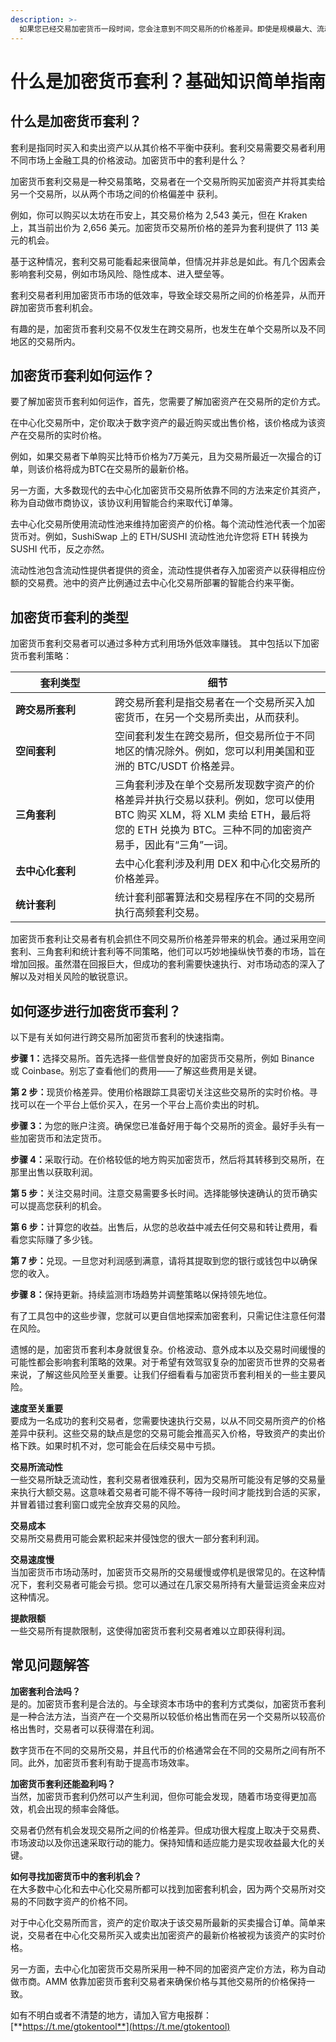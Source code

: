 ```yaml
---
description: >-
  如果您已经交易加密货币一段时间，您会注意到不同交易所的价格差异。即使是规模最大、流动性最强的加密货币比特币，在不同市场上的交易价格也不同，这为精明的交易者提供了参与加密货币套利交易的机会。继续阅读，了解什么是加密货币套利、它是如何运作的，以及你是否还能在当今的市场中赚钱。
---
```


# 什么是加密货币套利？基础知识简单指南

## 什么是加密货币套利？

套利是指同时买入和卖出资产以从其价格不平衡中获利。套利交易需要交易者利用不同市场上金融工具的价格波动。加密货币中的套利是什么？

加密货币套利交易是一种交易策略，交易者在一个交易所购买加密资产并将其卖给另一个交易所，以从两个市场之间的价格偏差中 获利。

例如，你可以购买以太坊在币安上，其交易价格为 2,543 美元，但在 Kraken 上，其当前出价为 2,656 美元。加密货币交易所价格的差异为套利提供了 113 美元的机会。

基于这种情况，套利交易可能看起来很简单，但情况并非总是如此。有几个因素会影响套利交易，例如市场风险、隐性成本、进入壁垒等。

套利交易者利用加密货币市场的低效率，导致全球交易所之间的价格差异，从而开辟加密货币套利机会。

有趣的是，加密货币套利交易不仅发生在跨交易所，也发生在单个交易所以及不同地区的交易所内。

## 加密货币套利如何运作？

要了解加密货币套利如何运作，首先，您需要了解加密资产在交易所的定价方式。

在中心化交易所中，定价取决于数字资产的最近购买或出售价格，该价格成为该资产在交易所的实时价格。

例如，如果交易者下单购买比特币价格为7万美元，且为交易所最近一次撮合的订单，则该价格将成为BTC在交易所的最新价格。

另一方面，大多数现代的去中心化加密货币交易所依靠不同的方法来定价其资产，称为自动做市商协议，该协议利用智能合约来取代订单簿。

去中心化交易所使用流动性池来维持加密资产的价格。每个流动性池代表一个加密货币对。例如，SushiSwap 上的 ETH/SUSHI 流动性池允许您将 ETH 转换为 SUSHI 代币，反之亦然。

流动性池包含流动性提供者提供的资金，流动性提供者存入加密资产以获得相应份额的交易费。池中的资产比例通过去中心化交易所部署的智能合约来平衡。

## 加密货币套利的类型

加密货币套利交易者可以通过多种方式利用场外低效率赚钱。 其中包括以下加密货币套利策略：



<table><thead><tr><th width="143.02362060546875">套利类型</th><th>细节</th></tr></thead><tbody><tr><td><strong>跨交易所套利</strong></td><td>跨交易所套利是指交易者在一个交易所买入加密货币，在另一个交易所卖出，从而获利。</td></tr><tr><td><strong>空间套利</strong></td><td>空间套利发生在跨交易所，但交易所位于不同地区的情况除外。例如，您可以利用美国和亚洲的 BTC/USDT 价格差异。</td></tr><tr><td><strong>三角套利</strong></td><td>三角套利涉及在单个交易所发现数字资产的价格差异并执行交易以获利。例如，您可以使用 BTC 购买 XLM，将 XLM 卖给 ETH，最后将您的 ETH 兑换为 BTC。三种不同的加密资产易手，因此有“三角”一词。</td></tr><tr><td><strong>去中心化套利</strong></td><td>去中心化套利涉及利用 DEX 和中心化交易所的价格差异。</td></tr><tr><td><strong>统计套利</strong></td><td>统计套利部署算法和交易程序在不同的交易所执行高频套利交易。</td></tr></tbody></table>

加密货币套利让交易者有机会抓住不同交易所价格差异带来的机会。通过采用空间套利、三角套利和统计套利等不同策略，他们可以巧妙地操纵快节奏的市场，旨在增加回报。虽然潜在回报巨大，但成功的套利需要快速执行、对市场动态的深入了解以及对相关风险的敏锐意识。

## 如何逐步进行加密货币套利？

以下是有关如何进行跨交易所加密货币套利的快速指南。

**步骤 1：**&#x9009;择交易所。首先选择一些信誉良好的加密货币交易所，例如 Binance 或 Coinbase。别忘了查看他们的费用——了解这些费用是关键。

**第 2 步：**&#x73B0;货价格差异。使用价格跟踪工具密切关注这些交易所的实时价格。寻找可以在一个平台上低价买入，在另一个平台上高价卖出的时机。

**步骤 3：**&#x4E3A;您的账户注资。确保您已准备好用于每个交易所的资金。最好手头有一些加密货币和法定货币。

**步骤 4：**&#x91C7;取行动。在价格较低的地方购买加密货币，然后将其转移到交易所，在那里出售以获取利润。

**第 5 步：**&#x5173;注交易时间。注意交易需要多长时间。选择能够快速确认的货币确实可以提高您获利的机会。

**第 6 步：**&#x8BA1;算您的收益。出售后，从您的总收益中减去任何交易和转让费用，看看您实际赚了多少钱。

**第 7 步：**&#x5151;现。一旦您对利润感到满意，请将其提取到您的银行或钱包中以确保您的收入。

**步骤 8：**&#x4FDD;持更新。持续监测市场趋势并调整策略以保持领先地位。

有了工具包中的这些步骤，您就可以更自信地探索加密套利，只需记住注意任何潜在风险。

遗憾的是，加密货币套利本身就很复杂。价格波动、意外成本以及交易时间缓慢的可能性都会影响套利策略的效果。对于希望有效驾驭复杂的加密货币世界的交易者来说，了解这些风险至关重要。让我们仔细看看与加密货币套利相关的一些主要风险。

**速度至关重要**\
要成为一名成功的套利交易者，您需要快速执行交易，以从不同交易所资产的价格差异中获利。这些交易的缺点是您的交易可能会推高买入价格，导致资产的卖出价格下跌。如果时机不对，您可能会在后续交易中亏损。

**交易所流动性**\
一些交易所缺乏流动性，套利交易者很难获利，因为交易所可能没有足够的交易量来执行大额交易。这意味着交易者可能不得不等待一段时间才能找到合适的买家，并冒着错过套利窗口或完全放弃交易的风险。

**交易成本**\
交易所交易费用可能会累积起来并侵蚀您的很大一部分套利利润。

**交易速度慢**\
当加密货币市场动荡时，加密货币交易所的交易缓慢或停机是很常见的。在这种情况下，套利交易者可能会亏损。您可以通过在几家交易所持有大量营运资金来应对这种情况。

**提款限额**\
一些交易所有提款限制，这使得加密货币套利交易者难以立即获得利润。

## 常见问题解答

**加密套利合法吗？**\
是的。加密货币套利是合法的。与全球资本市场中的套利方式类似，加密货币套利是一种合法方法，当资产在一个交易所以较低价格出售而在另一个交易所以较高价格出售时，交易者可以获得潜在利润。

数字货币在不同的交易所交易，并且代币的价格通常会在不同的交易所之间有所不同。此外，加密货币套利有助于提高市场效率。

**加密货币套利还能盈利吗？**\
当然，加密货币套利仍然可以产生利润，但你可能会发现，随着市场变得更加高效，机会出现的频率会降低。

交易者仍然有机会发现交易所之间的价格差异。但成功很大程度上取决于交易费、市场波动以及你迅速采取行动的能力。保持知情和适应能力是实现收益最大化的关键。

**如何寻找加密货币中的套利机会？**\
在大多数中心化和去中心化交易所都可以找到加密套利机会，因为两个交易所对交易的不同数字资产的价格不同。

对于中心化交易所而言，资产的定价取决于该交易所最新的买卖撮合订单。简单来说，交易者在中心化交易所买入或卖出加密资产的最新价格被视为该资产的实时价格。

另一方面，去中心化加密货币交易所采用一种不同的加密资产定价方法，称为自动做市商。AMM 依靠加密货币套利交易者来确保价格与其他交易所的价格保持一致。

如有不明白或者不清楚的地方，请加入官方电报群：[**https://t.me/gtokentool**](https://t.me/gtokentool)
